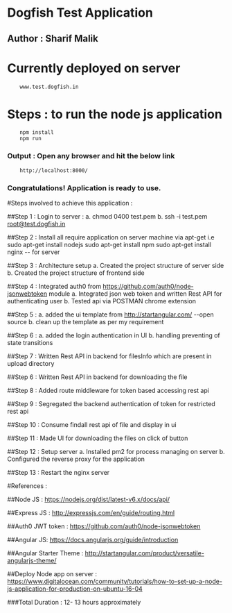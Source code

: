 # Dogfish Test Application
## Author : Sharif Malik

# Currently deployed on server
        www.test.dogfish.in

# Steps : to run the node js application
        npm install
        npm run

### Output : Open any browser and hit the below link
        http://localhost:8000/

### Congratulations! Application is ready to use.

#Steps involved to achieve this application :

##Step 1 : Login to server :
	a. chmod 0400 test.pem
	b. ssh -i test.pem root@test.dogfish.in

##Step 2 : Install all require application on server machine via apt-get
	i.e sudo apt-get install nodejs
	sudo apt-get install npm
	sudo apt-get install nginx -- for server

##Step 3 : Architecture setup
	 a. Created the project structure of server side
	 b. Created the project structure of frontend side

##Step 4 : Integrated auth0 from https://github.com/auth0/node-jsonwebtoken module
	 a. Integrated json web token and written Rest API for authenticating user
	 b. Tested api via POSTMAN chrome extension

##Step 5 : a. added the ui template from http://startangular.com/ --open source
	 b. clean up the template as per my requirement

##Step 6 : a. added the login authentication in UI
	 b. handling preventing of state transitions

##Step 7 :
  Written Rest API in backend for filesInfo which are present in upload directory

##Step 6 :
  Written Rest API in backend for downloading the file

##Step 8 :
  Added route middleware for token based accessing rest api

##Step 9 :
  Segregated the backend authentication of token for restricted rest api

##Step 10 :
  Consume findall rest api of file and display in ui

##Step 11 :
  Made UI for downloading the files on click of button

##Step 12 : Setup server
	a. Installed pm2 for process managing on server
	b. Configured the reverse proxy for the application

##Step 13 : Restart the nginx server

#References :

##Node JS :
	https://nodejs.org/dist/latest-v6.x/docs/api/

##Express JS :
	http://expressjs.com/en/guide/routing.html

##Auth0 JWT token :
	https://github.com/auth0/node-jsonwebtoken

##Angular JS:
	https://docs.angularjs.org/guide/introduction

##Angular Starter Theme :
	http://startangular.com/product/versatile-angularjs-theme/

##Deploy Node app on server :
	https://www.digitalocean.com/community/tutorials/how-to-set-up-a-node-js-application-for-production-on-ubuntu-16-04

###Total Duration : 12- 13 hours approximately
